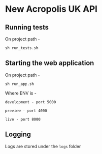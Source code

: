 # New Acropolis UK API

## Running tests

On project path -

```shell
sh run_tests.sh
```

## Starting the web application

On project path -

```shell
sh run_app.sh
```

Where ENV is -

`development - port 5000`

`preview - port 4000`

`live - port 8000`

## Logging

Logs are stored under the `logs` folder